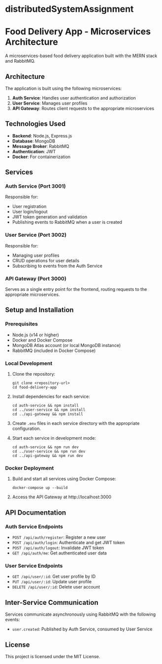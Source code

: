 # distributedSystemAssignment
# Food Delivery App - Microservices Architecture

A microservices-based food delivery application built with the MERN stack and RabbitMQ.

## Architecture

The application is built using the following microservices:

1. **Auth Service**: Handles user authentication and authorization
2. **User Service**: Manages user profiles
3. **API Gateway**: Routes client requests to the appropriate microservices

## Technologies Used

- **Backend**: Node.js, Express.js
- **Database**: MongoDB
- **Message Broker**: RabbitMQ
- **Authentication**: JWT
- **Docker**: For containerization

## Services

### Auth Service (Port 3001)

Responsible for:
- User registration
- User login/logout
- JWT token generation and validation
- Publishing events to RabbitMQ when a user is created

### User Service (Port 3002)

Responsible for:
- Managing user profiles
- CRUD operations for user details
- Subscribing to events from the Auth Service

### API Gateway (Port 3000)

Serves as a single entry point for the frontend, routing requests to the appropriate microservices.

## Setup and Installation

### Prerequisites

- Node.js (v14 or higher)
- Docker and Docker Compose
- MongoDB Atlas account (or local MongoDB instance)
- RabbitMQ (included in Docker Compose)

### Local Development

1. Clone the repository:
   ```
   git clone <repository-url>
   cd food-delivery-app
   ```

2. Install dependencies for each service:
   ```
   cd auth-service && npm install
   cd ../user-service && npm install
   cd ../api-gateway && npm install
   ```

3. Create `.env` files in each service directory with the appropriate configuration.

4. Start each service in development mode:
   ```
   cd auth-service && npm run dev
   cd ../user-service && npm run dev
   cd ../api-gateway && npm run dev
   ```

### Docker Deployment

1. Build and start all services using Docker Compose:
   ```
   docker-compose up --build
   ```

2. Access the API Gateway at http://localhost:3000

## API Documentation

### Auth Service Endpoints

- `POST /api/auth/register`: Register a new user
- `POST /api/auth/login`: Authenticate and get JWT token
- `POST /api/auth/logout`: Invalidate JWT token
- `GET /api/auth/me`: Get authenticated user data

### User Service Endpoints

- `GET /api/user/:id`: Get user profile by ID
- `PUT /api/user/:id`: Update user profile
- `DELETE /api/user/:id`: Delete user account

## Inter-Service Communication

Services communicate asynchronously using RabbitMQ with the following events:

- `user.created`: Published by Auth Service, consumed by User Service

## License

This project is licensed under the MIT License. 